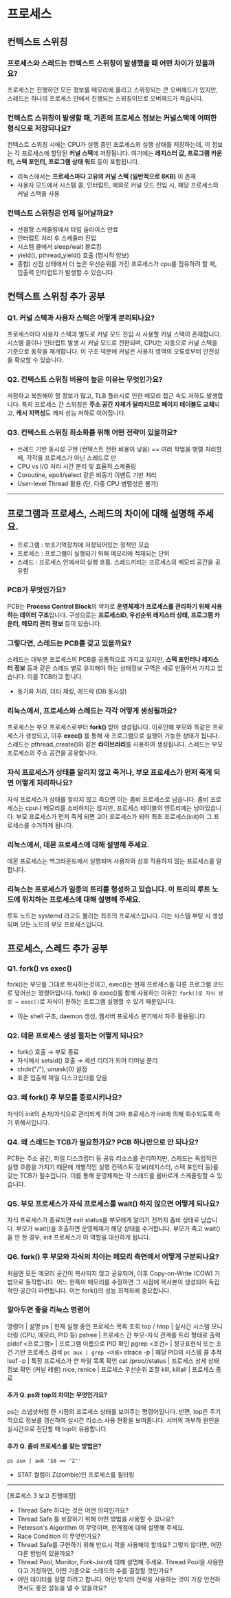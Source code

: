 # 프로세스

## 컨텍스트 스위칭

### 프로세스와 스레드는 컨텍스트 스위칭이 발생했을 때 어떤 차이가 있을까요?
프로세스는 진행하던 모든 정보를 메모리에 올리고 스위칭되는 큰 오버헤드가 있지만, 스레드는 하나의 프로세스 안에서 진행되는 스위칭이므로 오버헤드가 적습니다. 
### 컨텍스트 스위칭이 발생할 때, 기존의 프로세스 정보는 커널스택에 어떠한 형식으로 저장되나요?
컨텍스트 스위칭 시에는 CPU가 실행 중인 프로세스의 실행 상태를 저장하는데, 이 정보는 각 프로세스에 할당된 **커널 스택**에 저장됩니다.
여기에는 **레지스터 값, 프로그램 카운터, 스택 포인터, 프로그램 상태 워드** 등이 포함됩니다.
- 리눅스에서는 **프로세스마다 고유의 커널 스택 (일반적으로 8KB)** 이 존재
- 사용자 모드에서 시스템 콜, 인터럽트, 예외로 커널 모드 진입 시, 해당 프로세스의 커널 스택을 사용
### 컨텍스트 스위칭은 언제 일어날까요?
- 선점형 스케줄링에서 타임 슬라이스 만료
- 인터럽트 처리 후 스케줄러 진입
- 시스템 콜에서 sleep/wait 블로킹
- yield(), pthread_yield() 호출 (명시적 양보)
- 종합) 선점 상태에서 더 높은 우선순위를 가진 프로세스가 cpu를 점유하려 할 때, 입출력 인터럽트가 발생할 수 있습니다. 

## 컨텍스트 스위칭 추가 공부 
### Q1. 커널 스택과 사용자 스택은 어떻게 분리되나요?
프로세스마다 사용자 스택과 별도로 커널 모드 진입 시 사용할 커널 스택이 존재합니다. 시스템 콜이나 인터럽트 발생 시 커널 모드로 전환되며, CPU는 자동으로 커널 스택을 기준으로 동작을 재개합니다. 이 구조 덕분에 커널은 사용자 영역의 오류로부터 안전성을 확보할 수 있습니다.
### Q2. 컨텍스트 스위칭 비용이 높은 이유는 무엇인가요?
저장하고 복원해야 할 정보가 많고, TLB 플러시로 인한 메모리 접근 속도 저하도 발생합니다. 특히 프로세스 간 스위칭은 **주소 공간 자체가 달라지므로 페이지 테이블도 교체**되고, **캐시 지역성**도 깨져 성능 저하로 이어집니다.
### Q3. 컨텍스트 스위칭 최소화를 위해 어떤 전략이 있을까요?
- 쓰레드 기반 동시성 구현 (컨텍스트 전환 비용이 낮음) == 여러 작업을 병렬 처리할 때, 각각을 프로세스가 아닌 스레드로 만
- CPU vs I/O 처리 시간 분리 및 효율적 스케줄링
- Coroutine, epoll/select 같은 비동기 이벤트 기반 처리
- User-level Thread 활용 (단, 다중 CPU 병렬성은 불가)
-----------
## 프로그램과 프로세스, 스레드의 차이에 대해 설명해 주세요.
- 프로그램 : 보조기억장치에 저장되어있는 정적인 모습
- 프로세스 : 프로그램이 실행되기 위해 메모리에 적재되는 단위
- 스레드 : 프로세스 안에서의 실행 흐름. 스레드끼리는 프로세스의 메모리 공간을 공유함

### PCB가 무엇인가요?
PCB는 **Process Control Block**의 약자로 **운영체제가 프로세스를 관리하기 위해 사용하는 데이터 구조**입니다. 구성으로는 **프로세스ID, 우선순위 레지스터 상태, 프로그램 카운터, 메모리 관리 정보** 등이 있습니다.
### 그렇다면, 스레드는 PCB를 갖고 있을까요?
스레드는 대부분 프로세스의 PCB를 공통적으로 가지고 있지만, **스택 포인터나 레지스터 정보** 등과 같은 스레드 별로 유지해야 하는 상태정보 구역은 새로 만들어서 가지고 있습니다. 이를 TCB라고 합니다.
- 동기화 처리, 더티 채킹, 레드락 (DB 동시성)
### 리눅스에서, 프로세스와 스레드는 각각 어떻게 생성될까요?
프로세스는 부모 프로세스로부터 **fork()** 받아 생성됩니다. 이로인해 부모와 똑같은 프로세스가 생성되고, 이후 **exec()** 를 통해 새 프로그램으로 실행이 가능한 상태가 됩니다.
스레드는 pthread_create()와 같은 **라이브러리**를 사용하여 생성됩니다. 스레드는 부모 프로세스의 주소 공간을 공유합니다.
### 자식 프로세스가 상태를 알리지 않고 죽거나, 부모 프로세스가 먼저 죽게 되면 어떻게 처리하나요?
자식 프로세스가 상태를 알리지 않고 죽으면 이는 좀비 프로세스로 남습니다. 좀비 프로세스는 cpu나 메모리를 소비하지는 않지만, 프로세스 테이블의 엔트리에는 남아있습니다.
부모 프로세스가 먼저 죽게 되면 고아 프로세스가 되어 최초 프로세스(init)이 그 프로세스를 수거하게 됩니다.
### 리눅스에서, 데몬 프로세스에 대해 설명해 주세요.
데몬 프로세스는 백그라운드에서 실행되며 사용자와 상호 작용하지 않는 프로세스를 말합니다.
### 리눅스는 프로세스가 일종의 트리를 형성하고 있습니다. 이 트리의 루트 노드에 위치하는 프로세스에 대해 설명해 주세요.
루트 노드는 systemd 라고도 불리는 최초의 프로세스입니다. 이는 시스템 부팅 시 생성되며 모든 노드의 부모 프로세스입니다. 

## 프로세스, 스레드 추가 공부 
### Q1. fork() vs exec()
fork()는 부모를 그대로 복사하는것이고, exec()는 현재 프로세스를 다른 프로그램 코드로 덮어쓰는 명령어입니다. 
fork() 후 exec()를 함께 사용하는 이유는 `fork()로 자식 생성 → exec()`로 자식이 원하는 프로그램 실행할 수 있기 때문입니다. 
- 이는 shell 구조, daemon 생성, 웹서버 프로세스 분기에서 자주 활용됩니다.
### Q2. 데몬 프로세스 생성 절차는 어떻게 되나요?
- fork() 호출 → 부모 종료
- 자식에서 setsid() 호출 → 세션 리더가 되어 터미널 분리
- chdir("/"), umask(0) 설정
- 표준 입출력 파일 디스크립터를 닫음
### Q3. 왜 fork() 후 부모를 종료시키나요?
자식이 init의 손자/자식으로 관리되게 하여 고아 프로세스가 init에 의해 회수되도록 하기 위해서입니다. 
### Q4. 왜 스레드는 TCB가 필요한가요? PCB 하나만으로 안 되나요?
PCB는 주소 공간, 파일 디스크립터 등 공유 리소스를 관리하지만, 스레드는 독립적인 실행 흐름을 가지기 때문에 개별적인 실행 컨텍스트 정보(레지스터, 스택 포인터 등)를 갖는 TCB가 필수입니다. 이를 통해 운영체제는 각 스레드를 올바르게 스케줄링할 수 있습니다.
### Q5. 부모 프로세스가 자식 프로세스를 wait() 하지 않으면 어떻게 되나요?
자식 프로세스가 종료되면 exit status를 부모에게 알리기 전까지 좀비 상태로 남습니다. 부모가 wait()을 호출하면 운영체제가 해당 상태를 수거합니다. 부모가 죽고 wait()을 안 한 경우, init 프로세스가 이 역할을 대신하게 됩니다.
### Q6. fork() 후 부모와 자식의 차이는 메모리 측면에서 어떻게 구분되나요?
처음엔 모든 메모리 공간이 복사되지 않고 공유되며, 이후 Copy-on-Write (COW) 기법으로 동작합니다. 어느 한쪽이 메모리를 수정하면 그 시점에 복사본이 생성되어 독립적인 공간이 마련됩니다. 이는 fork()의 성능 최적화에 중요합니다.


### 알아두면 좋을 리눅스 명령어 
명령어 | 설명
ps | 현재 실행 중인 프로세스 목록 조회
top / htop | 실시간 시스템 모니터링 (CPU, 메모리, PID 등)
pstree | 프로세스 간 부모-자식 관계를 트리 형태로 출력
pidof <프로그램> | 프로그램 이름으로 PID 확인
pgrep <조건> | 정규표현식 또는 조건 기반 프로세스 검색
`ps aux | grep <이름>`
strace -p <pid> | 해당 PID의 시스템 콜 추적
lsof -p <pid> | 특정 프로세스가 연 파일 목록 확인
cat /proc/<pid>/status | 프로세스 상세 상태 정보 확인 (커널 레벨)
nice, renice | 프로세스 우선순위 조절
kill, killall | 프로세스 종료

#### 추가 Q. ps와 top의 차이는 무엇인가요?
ps는 스냅샷처럼 한 시점의 프로세스 상태를 보여주는 명령어입니다. 반면, top은 주기적으로 정보를 갱신하여 실시간 리소스 사용 현황을 보여줍니다. 서버의 과부하 원인을 실시간으로 진단할 때 top이 유용합니다.
#### 추가 Q. 좀비 프로세스를 찾는 방법은?
`ps aux | awk '$8 == "Z"'`
- STAT 컬럼이 Z(zombie)인 프로세스를 필터링




-----------
[프로세스 3 보고 진행예정]
- Thread Safe 하다는 것은 어떤 의미인가요?
- Thread Safe 를 보장하기 위해 어떤 방법을 사용할 수 있나요?
- Peterson's Algorithm 이 무엇이며, 한계점에 대해 설명해 주세요.
- Race Condition 이 무엇인가요?
- Thread Safe를 구현하기 위해 반드시 락을 사용해야 할까요? 그렇지 않다면, 어떤 다른 방법이 있을까요?
- Thread Pool, Monitor, Fork-Join에 대해 설명해 주세요.
  Thread Pool을 사용한다고 가정하면, 어떤 기준으로 스레드의 수를 결정할 것인가요?
- 어떤 데이터를 정렬 하려고 합니다. 어떤 방식의 전략을 사용하는 것이 가장 안전하면서도 좋은 성능을 낼 수 있을까요?
